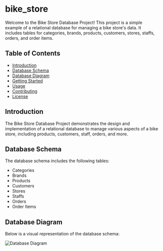 # bike_store 
Welcome to the Bike Store Database Project! This project is a simple example of a relational database for managing a bike store's data. It includes tables for categories, brands, products, customers, stores, staffs, orders, and order items.

## Table of Contents
- [Introduction](#introduction)
- [Database Schema](#database-schema)
- [Database Diagram](#database-diagram)
- [Getting Started](#getting-started)
- [Usage](#usage)
- [Contributing](#contributing)
- [License](#license)

## Introduction

The Bike Store Database Project demonstrates the design and implementation of a relational database to manage various aspects of a bike store, including products, customers, staff, orders, and more.

## Database Schema

The database schema includes the following tables:
- Categories
- Brands
- Products
- Customers
- Stores
- Staffs
- Orders
- Order Items

## Database Diagram

Below is a visual representation of the database schema:

![Database Diagram]([./images/database_diagram.png](https://github.com/ahmedsamir9924/bike_store/blob/main/bike%20store/database%20diagram.png))


